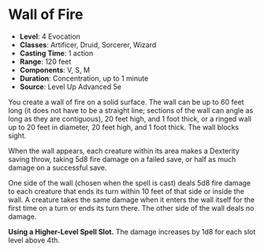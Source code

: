 # Wall of Fire

- **Level**: 4 Evocation
- **Classes**: Artificer, Druid, Sorcerer, Wizard
- **Casting Time**: 1 action
- **Range**: 120 feet
- **Components**: V, S, M
- **Duration**: Concentration, up to 1 minute
- **Source**: Level Up Advanced 5e

You create a wall of fire on a solid surface. The wall can be up to 60 feet long (it does not have to be a straight line; sections of the wall can angle as long as they are contiguous), 20 feet high, and 1 foot thick, or a ringed wall up to 20 feet in diameter, 20 feet high, and 1 foot thick. The wall blocks sight.

When the wall appears, each creature within its area makes a Dexterity saving throw, taking 5d8 fire damage on a failed save, or half as much damage on a successful save.

One side of the wall (chosen when the spell is cast) deals 5d8 fire damage to each creature that ends its turn within 10 feet of that side or inside the wall. A creature takes the same damage when it enters the wall itself for the first time on a turn or ends its turn there. The other side of the wall deals no damage.

**Using a Higher-Level Spell Slot.** The damage increases by 1d8 for each slot level above 4th.
